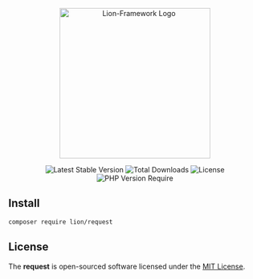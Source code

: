 <p align="center">
  <a href="https://lion-client.vercel.app/" target="_blank">
    <img
         src="https://user-images.githubusercontent.com/56183278/230516080-096130be-e474-4f3a-a78a-44d3973ff715.png"
         width="300"
         alt="Lion-Framework Logo"
    >
  </a>
</p>

<p align="center">
  <img src="http://poser.pugx.org/lion/request/v" alt="Latest Stable Version">
  <img src="http://poser.pugx.org/lion/request/downloads" alt="Total Downloads">
  <img src="http://poser.pugx.org/lion/request/license" alt="License">
  <img src="http://poser.pugx.org/lion/request/require/php" alt="PHP Version Require">
</p>

## Install

```bash
composer require lion/request
```

## License

The <strong>request</strong> is open-sourced software licensed under the [MIT License](https://github.com/lion-packages/request/blob/main/LICENSE).